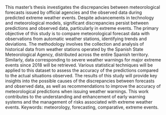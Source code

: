 This master’s thesis investigates the discrepancies between meteorological forecasts issued by official agencies and the observed data during predicted extreme weather events. Despite advancements in technology and meteorological models, significant discrepancies persist between predictions and observed data, particularly in extreme events. The primary objective of this study is to compare meteorological forecast data with observations from automatic weather stations, identifying trends and deviations. The methodology involves the collection and analysis of historical data from weather stations operated by the Spanish State Meteorological Agency, distributed across the entire Spanish territory. Similarly, data corresponding to severe weather warnings for major extreme events since 2018 will be retrieved. Various statistical techniques will be applied to this dataset to assess the accuracy of the predictions compared to the actual situations observed.
The results of this study will provide key insights into the possible causes of the discrepancies between forecasts and observed data, as well as recommendations to improve the accuracy of meteorological predictions when issuing weather warnings. This work contributes to the understanding and enhancement of early warning systems and the management of risks associated with extreme weather events.
Keywords: meteorology, forecasting, comparative, extreme events.
